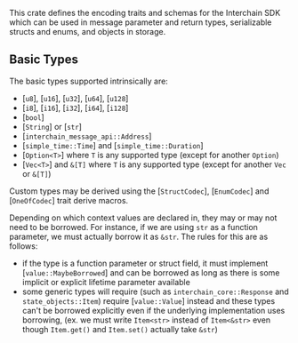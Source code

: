 This crate defines the encoding traits and schemas for the Interchain SDK which can be used in message
parameter and return types, serializable structs and enums, and objects in storage.

## Basic Types

The basic types supported intrinsically are:
* [`u8`], [`u16`], [`u32`], [`u64`], [`u128`]
* [`i8`], [`i16`], [`i32`], [`i64`], [`i128`]
* [`bool`]
* [`String`] or [`str`]
* [`interchain_message_api::Address`]
* [`simple_time::Time`] and [`simple_time::Duration`]
* [`Option<T>`] where `T` is any supported type (except for another `Option`)
* [`Vec<T>`] and `&[T]` where `T` is any supported type (except for another `Vec` or `&[T]`)

Custom types may be derived using the [`StructCodec`], [`EnumCodec`] and [`OneOfCodec`] trait
derive macros.

Depending on which context values are declared in, they may or may not need to be borrowed.
For instance, if we are using `str` as a function parameter, we must actually borrow it as `&str`.
The rules for this are as follows:
* if the type is a function parameter or struct field, it must implement [`value::MaybeBorrowed`]
  and can be borrowed as long as there is some implicit or explicit lifetime parameter available
* some generic types will require (such as `interchain_core::Response` and `state_objects::Item`)
  require [`value::Value`] instead and these types can't be borrowed explicitly even if the underlying
  implementation uses borrowing, (ex. we must write `Item<str>` instead of `Item<&str>` even though
  `Item.get()` and `Item.set()` actually take `&str`)